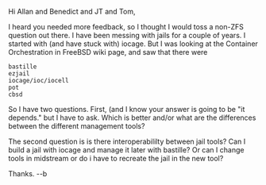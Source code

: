 Hi Allan and Benedict and JT and Tom,

I heard you needed more feedback, so I thought I would toss a non-ZFS question out there. I have been messing with jails for a couple of years. I started with (and have stuck with) iocage. But I was looking at the Container Orchestration in FreeBSD wiki page, and saw that there were

    bastille
    ezjail
    iocage/ioc/iocell
    pot
    cbsd


So I have two questions. First, (and I know your answer is going to be "it depends." but I have to ask. Which is better and/or what are the differences between the different management tools?

The second question is is there interoperabililty between jail tools? Can I build a jail with iocage and manage it later with bastille? Or can I change tools in midstream or do i have to recreate the jail in the new tool?

Thanks.
--b
